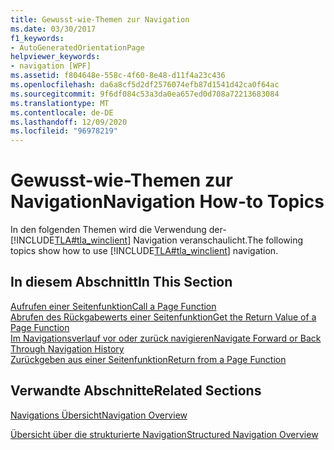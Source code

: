 ```yaml
---
title: Gewusst-wie-Themen zur Navigation
ms.date: 03/30/2017
f1_keywords:
- AutoGeneratedOrientationPage
helpviewer_keywords:
- navigation [WPF]
ms.assetid: f804648e-558c-4f60-8e48-d11f4a23c436
ms.openlocfilehash: da6a8cf5d2df2576074efb87d1541d42ca0f64ac
ms.sourcegitcommit: 9f6df084c53a3da0ea657ed0d708a72213683084
ms.translationtype: MT
ms.contentlocale: de-DE
ms.lasthandoff: 12/09/2020
ms.locfileid: "96978219"
---
```

# <a name="navigation-how-to-topics"></a><span data-ttu-id="1d9c2-102">Gewusst-wie-Themen zur Navigation</span><span class="sxs-lookup"><span data-stu-id="1d9c2-102">Navigation How-to Topics</span></span>
<span data-ttu-id="1d9c2-103">In den folgenden Themen wird die Verwendung der- [!INCLUDE[TLA#tla_winclient](../../../includes/tlasharptla-winclient-md.md)] Navigation veranschaulicht.</span><span class="sxs-lookup"><span data-stu-id="1d9c2-103">The following topics show how to use [!INCLUDE[TLA#tla_winclient](../../../includes/tlasharptla-winclient-md.md)] navigation.</span></span>  
  
## <a name="in-this-section"></a><span data-ttu-id="1d9c2-104">In diesem Abschnitt</span><span class="sxs-lookup"><span data-stu-id="1d9c2-104">In This Section</span></span>  
 [<span data-ttu-id="1d9c2-105">Aufrufen einer Seitenfunktion</span><span class="sxs-lookup"><span data-stu-id="1d9c2-105">Call a Page Function</span></span>](how-to-call-a-page-function.md)  
  [<span data-ttu-id="1d9c2-106">Abrufen des Rückgabewerts einer Seitenfunktion</span><span class="sxs-lookup"><span data-stu-id="1d9c2-106">Get the Return Value of a Page Function</span></span>](how-to-get-the-return-value-of-a-page-function.md)  
  [<span data-ttu-id="1d9c2-107">Im Navigationsverlauf vor oder zurück navigieren</span><span class="sxs-lookup"><span data-stu-id="1d9c2-107">Navigate Forward or Back Through Navigation History</span></span>](how-to-navigate-forward-or-back-through-navigation-history.md)  
  [<span data-ttu-id="1d9c2-108">Zurückgeben aus einer Seitenfunktion</span><span class="sxs-lookup"><span data-stu-id="1d9c2-108">Return from a Page Function</span></span>](how-to-return-from-a-page-function.md)  
  
## <a name="related-sections"></a><span data-ttu-id="1d9c2-109">Verwandte Abschnitte</span><span class="sxs-lookup"><span data-stu-id="1d9c2-109">Related Sections</span></span>  
 [<span data-ttu-id="1d9c2-110">Navigations Übersicht</span><span class="sxs-lookup"><span data-stu-id="1d9c2-110">Navigation Overview</span></span>](navigation-overview.md)  
  
 [<span data-ttu-id="1d9c2-111">Übersicht über die strukturierte Navigation</span><span class="sxs-lookup"><span data-stu-id="1d9c2-111">Structured Navigation Overview</span></span>](structured-navigation-overview.md)
